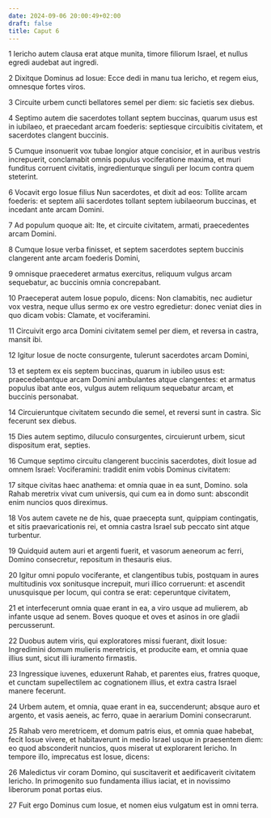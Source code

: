 ```yaml
---
date: 2024-09-06 20:00:49+02:00
draft: false
title: Caput 6
---
```





1 Iericho autem clausa erat atque munita, timore filiorum Israel, et nullus egredi audebat aut ingredi.

2 Dixitque Dominus ad Iosue: Ecce dedi in manu tua Iericho, et regem eius, omnesque fortes viros.

3 Circuite urbem cuncti bellatores semel per diem: sic facietis sex diebus.

4 Septimo autem die sacerdotes tollant septem buccinas, quarum usus est in iubilaeo, et praecedant arcam foederis: septiesque circuibitis civitatem, et sacerdotes clangent buccinis.

5 Cumque insonuerit vox tubae longior atque concisior, et in auribus vestris increpuerit, conclamabit omnis populus vociferatione maxima, et muri funditus corruent civitatis, ingredienturque singuli per locum contra quem steterint.

6 Vocavit ergo Iosue filius Nun sacerdotes, et dixit ad eos: Tollite arcam foederis: et septem alii sacerdotes tollant septem iubilaeorum buccinas, et incedant ante arcam Domini.

7 Ad populum quoque ait: Ite, et circuite civitatem, armati, praecedentes arcam Domini.

8 Cumque Iosue verba finisset, et septem sacerdotes septem buccinis clangerent ante arcam foederis Domini,

9 omnisque praecederet armatus exercitus, reliquum vulgus arcam sequebatur, ac buccinis omnia concrepabant.

10 Praeceperat autem Iosue populo, dicens: Non clamabitis, nec audietur vox vestra, neque ullus sermo ex ore vestro egredietur: donec veniat dies in quo dicam vobis: Clamate, et vociferamini.

11 Circuivit ergo arca Domini civitatem semel per diem, et reversa in castra, mansit ibi.

12 Igitur Iosue de nocte consurgente, tulerunt sacerdotes arcam Domini,

13 et septem ex eis septem buccinas, quarum in iubileo usus est: praecedebantque arcam Domini ambulantes atque clangentes: et armatus populus ibat ante eos, vulgus autem reliquum sequebatur arcam, et buccinis personabat.

14 Circuieruntque civitatem secundo die semel, et reversi sunt in castra. Sic fecerunt sex diebus.

15 Dies autem septimo, diluculo consurgentes, circuierunt urbem, sicut dispositum erat, septies.

16 Cumque septimo circuitu clangerent buccinis sacerdotes, dixit Iosue ad omnem Israel: Vociferamini: tradidit enim vobis Dominus civitatem:

17 sitque civitas haec anathema: et omnia quae in ea sunt, Domino. sola Rahab meretrix vivat cum universis, qui cum ea in domo sunt: abscondit enim nuncios quos direximus.

18 Vos autem cavete ne de his, quae praecepta sunt, quippiam contingatis, et sitis praevaricationis rei, et omnia castra Israel sub peccato sint atque turbentur.

19 Quidquid autem auri et argenti fuerit, et vasorum aeneorum ac ferri, Domino consecretur, repositum in thesauris eius.

20 Igitur omni populo vociferante, et clangentibus tubis, postquam in aures multitudinis vox sonitusque increpuit, muri illico corruerunt: et ascendit unusquisque per locum, qui contra se erat: ceperuntque civitatem,

21 et interfecerunt omnia quae erant in ea, a viro usque ad mulierem, ab infante usque ad senem. Boves quoque et oves et asinos in ore gladii percusserunt.

22 Duobus autem viris, qui exploratores missi fuerant, dixit Iosue: Ingredimini domum mulieris meretricis, et producite eam, et omnia quae illius sunt, sicut illi iuramento firmastis.

23 Ingressique iuvenes, eduxerunt Rahab, et parentes eius, fratres quoque, et cunctam supellectilem ac cognationem illius, et extra castra Israel manere fecerunt.

24 Urbem autem, et omnia, quae erant in ea, succenderunt; absque auro et argento, et vasis aeneis, ac ferro, quae in aerarium Domini consecrarunt.

25 Rahab vero meretricem, et domum patris eius, et omnia quae habebat, fecit Iosue vivere, et habitaverunt in medio Israel usque in praesentem diem: eo quod absconderit nuncios, quos miserat ut explorarent Iericho. In tempore illo, imprecatus est Iosue, dicens:

26 Maledictus vir coram Domino, qui suscitaverit et aedificaverit civitatem Iericho. In primogenito suo fundamenta illius iaciat, et in novissimo liberorum ponat portas eius.

27 Fuit ergo Dominus cum Iosue, et nomen eius vulgatum est in omni terra.

